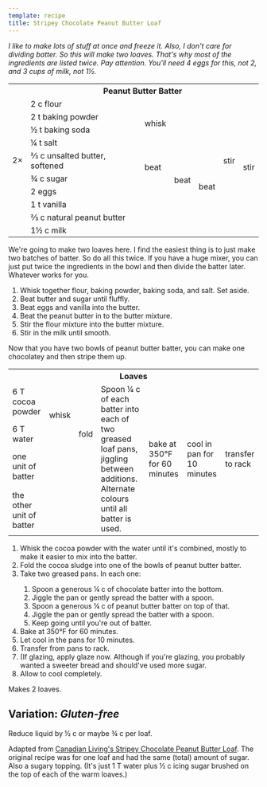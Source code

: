 ```yaml
---
template: recipe
title: Stripey Chocolate Peanut Butter Loaf
---
```


<p><em>I like to make lots of stuff at once and freeze it. Also, I
    don't care for dividing batter. So this will make two loaves. That's
    why most of the ingredients are listed twice. Pay attention. You'll
    need 4 eggs for this, not 2, and 3 cups of milk, not
    1&frac12;.</em></p>

<table>
  <tr>
    <td rowspan="11" class="altgroup"> 2&times;</td>
    <th colspan="6">Peanut Butter Batter</th>
  </tr>
  <tr>
    <td>2 c flour</td>
    <td rowspan="4">whisk</td>
    <td rowspan="4" colspan="2" class="righthide">&nbsp;</td>
    <td rowspan="9">stir</td>
    <td rowspan="10">stir</td>
  </tr>
  <tr>
    <td>2 t baking powder</td>
  </tr>
  <tr>
    <td>&frac12; t baking soda</td>
  </tr>
  <tr>
    <td>&frac14; t salt</td>
  </tr>
  <tr>
    <td>&#x2154; c unsalted butter, softened</td>
    <td rowspan="2">beat</td>
    <td rowspan="4">beat</td>
    <td rowspan="5">beat</td>
  </tr>
  <tr>
    <td>&frac34; c sugar</td>
  </tr>
  <tr>
    <td>2 eggs</td>
    <td rowspan="2" class="righthide">&nbsp;</td>
  </tr>
  <tr>
    <td>1 t vanilla</td>
  </tr>
  <tr>
    <td>&#x2154; c natural peanut butter</td>
    <td colspan="2" rowspan="1" class="righthide">&nbsp;</td>
  </tr>
  <tr>
    <td>1&frac12; c milk</td>
    <td colspan="4" rowspan="1" class="righthide">&nbsp;</td>
  </tr>
  <tr>
</table>

<p>We're going to make two loaves here. I find the easiest thing is to just make two batches of batter. So do all
  this twice. If you have a huge mixer, you can just put twice the ingredients in the bowl and then divide the batter
  later. Whatever works for you.</p>
<ol>
  <li>Whisk together flour, baking powder, baking soda, and salt. Set aside.</li>
  <li>Beat butter and sugar until fluffly.</li>
  <li>Beat eggs and vanilla into the butter.</li>
  <li>Beat the peanut butter in to the butter mixture.</li>
  <li>Stir the flour mixture into the butter mixture.</li>
  <li>Stir in the milk until smooth.</li>
</ol>

<p>Now that you have two bowls of peanut butter batter, you can make one chocolatey and then stripe them up.</p>

<table>
  <tr>
    <th colspan="7">Loaves</th>
  </tr>
  <tr>
    <td>6 T cocoa powder</td>
    <td rowspan="2">whisk</td>
    <td rowspan="3">fold</td>
    <td rowspan="4">Spoon &frac14; c of each batter into each of two greased loaf pans, jiggling between additions.
      Alternate colours until all batter is used.</td>
    <td rowspan="4">bake at 350&deg;F for 60 minutes</td>
    <td rowspan="4">cool in pan for 10 minutes</td>
    <td rowspan="4">transfer to rack</td>
  </tr>
  <tr>
    <td>6 T water</td>
  </tr>
  <tr>
    <td>one unit of batter</td>
    <td class="righthide">&nbsp;</td>
  </tr>
  <tr>
    <td>the other unit of batter</td>
    <td colspan="2" class="righthide">&nbsp;</td>
  </tr>
</table>

<ol>
  <li>Whisk the cocoa powder with the water until it's combined, mostly to make it easier to mix into the batter.</li>
  <li>Fold the cocoa sludge into one of the bowls of peanut butter batter.</li>
  <li>Take two greased pans. In each one:</li>
  <ol>
    <li>Spoon a generous &frac14; c of chocolate batter into the bottom.</li>
    <li>Jiggle the pan or gently spread the batter with a spoon.</li>
    <li>Spoon a generous &frac14; c of peanut butter batter on top of that.</li>
    <li>Jiggle the pan or gently spread the batter with a spoon.</li>
    <li>Keep going until you're out of batter.</li>
  </ol>
  <li>Bake at 350&deg;F for 60 minutes.</li>
  <li>Let cool in the pans for 10 minutes.</li>
  <li>Transfer from pans to rack.</li>
  <li>(If glazing, apply glaze now. Although if you're glazing, you probably wanted a sweeter bread and should've
    used more sugar.</li>
  <li>Allow to cool completely.</li>
</ol>


<p>Makes 2 loaves.</p>

<div class="variation">
  <h2>Variation: <i>Gluten-free</i></h2>
  <p>Reduce liquid by &frac12; c or maybe &frac34; c per loaf.</p>
</div>

<p class="confession">Adapted
  from <a href="http://www.canadianliving.com/food/stripey_chocolate_peanut_butter_loaf.php">Canadian
    Living's Stripey Chocolate Peanut Butter Loaf</a>. The original recipe was for one loaf and had the same (total)
  amount of sugar. Also a sugary topping. (It's just 1 T water plus &frac12; c icing sugar brushed on the top of each
  of the warm loaves.)</p>
</body>

</html>